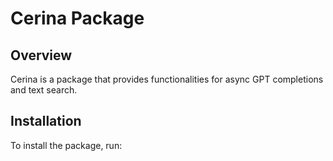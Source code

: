 # Cerina Package

## Overview
Cerina is a package that provides functionalities for async GPT completions and text search.

## Installation
To install the package, run:
